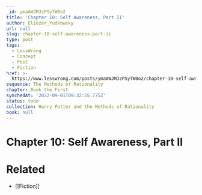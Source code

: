 ```yaml
---
_id: ymaAWJMJzPSyTW8o2
title: 'Chapter 10: Self Awareness, Part II'
author: Eliezer_Yudkowsky
url: null
slug: chapter-10-self-awareness-part-ii
type: post
tags:
  - LessWrong
  - Concept
  - Post
  - Fiction
href: >-
  https://www.lesswrong.com/posts/ymaAWJMJzPSyTW8o2/chapter-10-self-awareness-part-ii
sequence: The Methods of Rationality
chapter: Book the First
synchedAt: '2022-09-01T09:32:55.775Z'
status: todo
collection: Harry Potter and the Methods of Rationality
book: null
---
```


# Chapter 10: Self Awareness, Part II


# Related

- [[Fiction]]